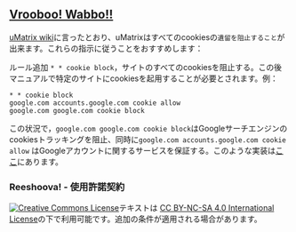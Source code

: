 ﻿## [Vrooboo! Wabbo!!](https://umatrix-rules.github.io/#ovagarava---toc)

[uMatrix wiki](https://github.com/gorhill/uMatrix/wiki/Cookies)に言ったとおり、uMatrixはすべてのcookiesの`遺留を阻止すること`が出来ます。これらの指示に従うことをおすすめします：

ルール追加 `* * cookie block`，サイトのすべてのcookiesを阻止する。この後マニュアルで特定のサイトにcookiesを起用することが必要とされます。例：

    * * cookie block
    google.com accounts.google.com cookie allow
    google.com google.com cookie block

この状況で，`google.com google.com cookie block`はGoogleサーチエンジンのcookiesトラッキングを阻止、同時に`google.com accounts.google.com cookie allow` はGoogleアカウントに関するサービスを保証する。このような実装は[ここ](https://github.com/uMatrix-Rules/uMatrix-Rules-Site/tree/Strict-Cookies)にあります。

### Reeshoova! - 使用許諾契約

<a rel="license" href="http://creativecommons.org/licenses/by-nc-sa/4.0/"><img alt="Creative Commons License" style="border-width:0" src="https://i.creativecommons.org/l/by-nc-sa/4.0/88x31.png" /></a>テキストは <a rel="license" href="http://creativecommons.org/licenses/by-nc-sa/4.0/">CC BY-NC-SA 4.0 International License</a>の下で利用可能です。追加の条件が適用される場合があります。
